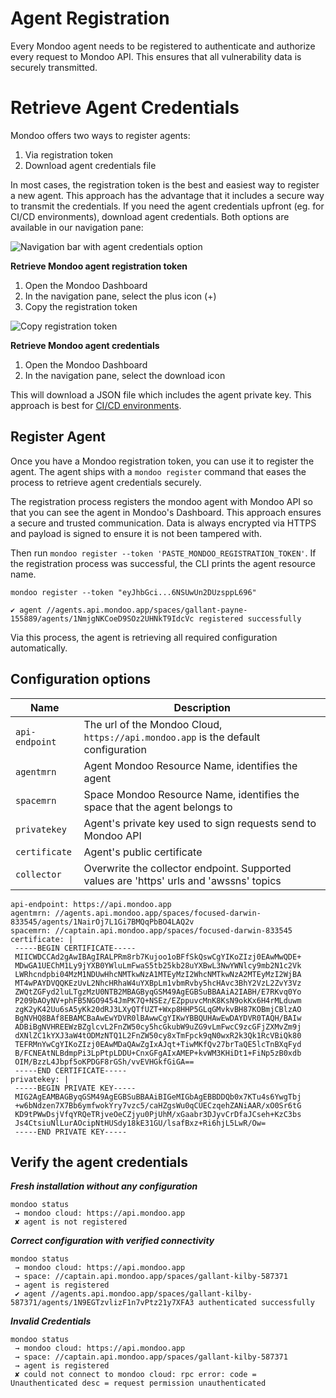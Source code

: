 # Agent Registration

Every Mondoo agent needs to be registered to authenticate and authorize every request to Mondoo API. This ensures that all vulnerability data is securely transmitted.

# Retrieve Agent Credentials

Mondoo offers two ways to register agents:

1. Via registration token
2. Download agent credentials file

In most cases, the registration token is the best and easiest way to register a new agent. This approach has the advantage that it includes a secure way to transmit the credentials. If you need the agent credentials upfront (eg. for CI/CD environments), download agent credentials. Both options are available in our navigation pane:

![Navigation bar with agent credentials option](../../assets/mondoo-agents-credentials-download.png)

**Retrieve Mondoo agent registration token**

1. Open the Mondoo Dashboard
2. In the navigation pane, select the plus icon (+)
3. Copy the registration token

![Copy registration token](../../assets/mondoo-agents-registrationtoken.png)

**Retrieve Mondoo agent credentials**

1. Open the Mondoo Dashboard
2. In the navigation pane, select the download icon

This will download a JSON file which includes the agent private key. This approach is best for [CI/CD environments](../../integration/cicd/).

## Register Agent

Once you have a Mondoo registration token, you can use it to register the agent. The agent ships with a `mondoo register` command that eases the process to retrieve agent credentials securely.

The registration process registers the mondoo agent with Mondoo API so that you can see the agent in Mondoo's Dashboard. This approach ensures a secure and trusted communication. Data is always encrypted via HTTPS and payload is signed to ensure it is not been tampered with.

Then run `mondoo register --token 'PASTE_MONDOO_REGISTRATION_TOKEN'`. If the registration process was successful, the CLI prints the agent resource name.

```
mondoo register --token "eyJhbGci...6NSUwUn2DUzsppL696"

✔ agent //agents.api.mondoo.app/spaces/gallant-payne-155889/agents/1NmjgNKCoeD9SOz2UHNkT9IdcVc registered successfully
```

Via this process, the agent is retrieving all required configuration automatically.

## Configuration options

| Name | Description |
| -------------- | -----------------------------------|
| `api-endpoint`| The url of the Mondoo Cloud, `https://api.mondoo.app` is the default configuration
| `agentmrn`| Agent Mondoo Resource Name, identifies the agent
| `spacemrn`| Space Mondoo Resource Name, identifies the space that the agent belongs to
| `privatekey`| Agent's private key used to sign requests send to Mondoo API
| `certificate`| Agent's public certificate
| `collector`| Overwrite the collector endpoint. Supported values are 'https' urls and 'awssns' topics


```
api-endpoint: https://api.mondoo.app
agentmrn: //agents.api.mondoo.app/spaces/focused-darwin-833545/agents/1NairOj7L1Gi7BMQqPbBO4LAQ2v
spacemrn: //captain.api.mondoo.app/spaces/focused-darwin-833545
certificate: |
 -----BEGIN CERTIFICATE-----
 MIICWDCCAd2gAwIBAgIRALPRm8rb7Kujoo1oBFfSkQswCgYIKoZIzj0EAwMwQDE+
 MDwGA1UEChM1Ly9jYXB0YWluLmFwaS5tb25kb28uYXBwL3NwYWNlcy9mb2N1c2Vk
 LWRhcndpbi04MzM1NDUwHhcNMTkwNzA1MTEyMzI2WhcNMTkwNzA2MTEyMzI2WjBA
 MT4wPAYDVQQKEzUvL2NhcHRhaW4uYXBpLm1vbmRvby5hcHAvc3BhY2VzL2ZvY3Vz
 ZWQtZGFyd2luLTgzMzU0NTB2MBAGByqGSM49AgEGBSuBBAAiA2IABH/E7RKvq0Yo
 P209bAOyNV+phFB5NGO9454JmPK7Q+NSEz/EZppuvcMnK8KsN9okKx6H4rMLduwm
 zgK2yK42Uu6sA5yKk20dRJ3LXyQTfUZT+Wxp8HHP5GLqGMvkvBH87KOBmjCBlzAO
 BgNVHQ8BAf8EBAMCBaAwEwYDVR0lBAwwCgYIKwYBBQUHAwEwDAYDVR0TAQH/BAIw
 ADBiBgNVHREEWzBZglcvL2FnZW50cy5hcGkubW9uZG9vLmFwcC9zcGFjZXMvZm9j
 dXNlZC1kYXJ3aW4tODMzNTQ1L2FnZW50cy8xTmFpck9qN0wxR2k3Qk1RcVBiQk80
 TEFRMnYwCgYIKoZIzj0EAwMDaQAwZgIxAJqt+TiwMKfQv27brTaQE5lcTnBXqFyd
 B/FCNEAtNLBdmpPi3LpPtpLDDU+CnxGFgAIxAMEP+kvWM3KHiDt1+FiNp5zB0xdb
 OIM/BzzL4Jbpf5oKPDGF8rGSh/vvEVHGkfGiGA==
 -----END CERTIFICATE-----
privatekey: |
 -----BEGIN PRIVATE KEY-----
 MIG2AgEAMBAGByqGSM49AgEGBSuBBAAiBIGeMIGbAgEBBDDQb0x7KTu4s6YwgTbj
 +w6bNdzen7X7Bb6ymfwokYry7vzc5/caHZgsWu0qCUECzqehZANiAAR/xO0Sr6tG
 KD9tPWwDsjVfqYRQeTRjveOeCZjyu0PjUhM/xGaabr3DJyvCrDfaJCseh+KzC3bs
 Js4CtsiuNlLurAOcipNtHUSdy18kE31GU/lsafBxz+Ri6hjL5LwR/Ow=
 -----END PRIVATE KEY-----
```

## Verify the agent credentials

***Fresh installation without any configuration***

```
mondoo status
 → mondoo cloud: https://api.mondoo.app
 ✘ agent is not registered
```

***Correct configuration with verified connectivity***

```
mondoo status
 → mondoo cloud: https://api.mondoo.app
 → space: //captain.api.mondoo.app/spaces/gallant-kilby-587371
 → agent is registered
 ✔ agent //agents.api.mondoo.app/spaces/gallant-kilby-587371/agents/1N9EGTzvlizF1n7vPtz21y7XFA3 authenticated successfully
```

***Invalid Credentials***

```
mondoo status
 → mondoo cloud: https://api.mondoo.app
 → space: //captain.api.mondoo.app/spaces/gallant-kilby-587371
 → agent is registered
 ✘ could not connect to mondoo cloud: rpc error: code = Unauthenticated desc = request permission unauthenticated
```
